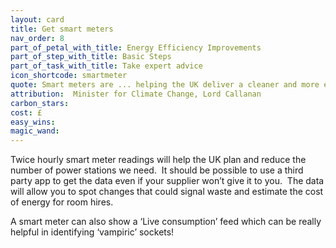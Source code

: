 ```yaml
---
layout: card
title: Get smart meters
nav_order: 8
part_of_petal_with_title: Energy Efficiency Improvements
part_of_step_with_title: Basic Steps
part_of_task_with_title: Take expert advice
icon_shortcode: smartmeter
quote: Smart meters are ... helping the UK deliver a cleaner and more efficient energy system, … [and] saving tens of billions of pounds in the process.
attribution:  Minister for Climate Change, Lord Callanan
carbon_stars: 
cost: £
easy_wins: 
magic_wand: 
---
```


<p>Twice hourly smart meter readings will help the UK plan and reduce the number of power stations we need.  It should be possible to use a third party app to get the data even if your supplier won’t give it to you.  The data will allow you to spot changes that could signal waste and estimate the cost of energy for room hires.</p><p>A smart meter can also show a ‘Live consumption’ feed which can be really helpful in identifying ‘vampiric’ sockets!</p> 
